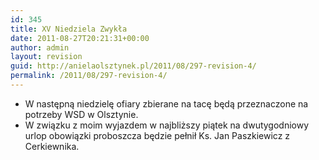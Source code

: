 ```yaml
---
id: 345
title: XV Niedziela Zwykła
date: 2011-08-27T20:21:31+00:00
author: admin
layout: revision
guid: http://anielaolsztynek.pl/2011/08/297-revision-4/
permalink: /2011/08/297-revision-4/
---
```

  * W następną niedzielę ofiary zbierane na tacę będą przeznaczone na potrzeby WSD w Olsztynie.
  * W związku z moim wyjazdem w najbliższy piątek na dwutygodniowy urlop obowiązki proboszcza będzie pełnił Ks. Jan Paszkiewicz z Cerkiewnika.